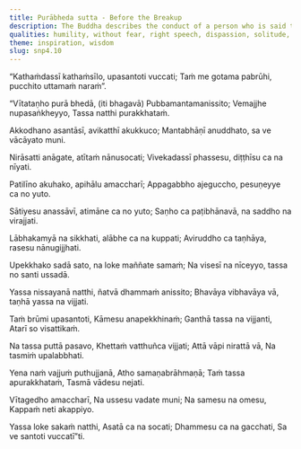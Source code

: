 ```yaml
---
title: Purābheda sutta - Before the Breakup
description: The Buddha describes the conduct of a person who is said to be ‘peaceful’. Such a person is free from craving before the breakup of body. He is one who examines distinctions in all contacts, withdrawn, straightforward, unassuming, unmoved amid views, not holding to a construct, and for whom, there is no ‘mine’ in the world.
qualities: humility, without fear, right speech, dispassion, solitude, sincerity, unassuming, conceit, imperturbable, equanimity, mindfulness, tranquility, sorrow-free
theme: inspiration, wisdom
slug: snp4.10
---
```


“Kathaṁdassī kathaṁsīlo,
upasantoti vuccati;
Taṁ me gotama pabrūhi,
pucchito uttamaṁ naraṁ”.

“Vītataṇho purā bhedā,
(iti bhagavā)
Pubbamantamanissito;
Vemajjhe nupasaṅkheyyo,
Tassa natthi purakkhataṁ.

Akkodhano asantāsī,
avikatthī akukkuco;
Mantabhāṇī anuddhato,
sa ve vācāyato muni.

Nirāsatti anāgate,
atītaṁ nānusocati;
Vivekadassī phassesu,
diṭṭhīsu ca na nīyati.

Patilīno akuhako,
apihālu amaccharī;
Appagabbho ajeguccho,
pesuṇeyye ca no yuto.

Sātiyesu anassāvī,
atimāne ca no yuto;
Saṇho ca paṭibhānavā,
na saddho na virajjati.

Lābhakamyā na sikkhati,
alābhe ca na kuppati;
Aviruddho ca taṇhāya,
rasesu nānugijjhati.

Upekkhako sadā sato,
na loke maññate samaṁ;
Na visesī na nīceyyo,
tassa no santi ussadā.

Yassa nissayanā natthi,
ñatvā dhammaṁ anissito;
Bhavāya vibhavāya vā,
taṇhā yassa na vijjati.

Taṁ brūmi upasantoti,
Kāmesu anapekkhinaṁ;
Ganthā tassa na vijjanti,
Atarī so visattikaṁ.

Na tassa puttā pasavo,
Khettaṁ vatthuñca vijjati;
Attā vāpi nirattā vā,
Na tasmiṁ upalabbhati.

Yena naṁ vajjuṁ puthujjanā,
Atho samaṇabrāhmaṇā;
Taṁ tassa apurakkhataṁ,
Tasmā vādesu nejati.

Vītagedho amaccharī,
Na ussesu vadate muni;
Na samesu na omesu,
Kappaṁ neti akappiyo.

Yassa loke sakaṁ natthi,
Asatā ca na socati;
Dhammesu ca na gacchati,
Sa ve santoti vuccatī”ti.